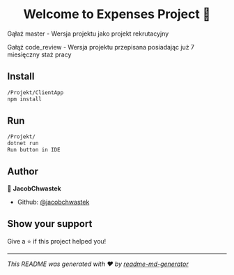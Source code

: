 <h1 align="center">Welcome to Expenses Project 👋</h1>
<p>
  
  Gąłaź master - Wersja projektu jako projekt rekrutacyjny
  
  Gałąź code_review - Wersja projektu przepisana posiadając już 7 miesięczny staż pracy 
  
</p>


## Install

```sh
/Projekt/ClientApp
npm install


```
## Run 
```sh
/Projekt/
dotnet run 
Run button in IDE
````
## Author

👤 **JacobChwastek**

* Github: [@jacobchwastek](https://github.com/jacobchwastek)

## Show your support

Give a ⭐️ if this project helped you!

***
_This README was generated with ❤️ by [readme-md-generator](https://github.com/kefranabg/readme-md-generator)_
